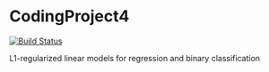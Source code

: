 # CodingProject4

[![Build Status](https://travis-ci.org/tthatcher95/CodingProject4.svg?branch=master)](https://travis-ci.org/tthatcher95/CodingProject4)

L1-regularized linear models for regression and binary classification
